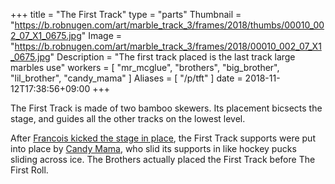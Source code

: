 +++
title = "The First Track"
type = "parts"
Thumbnail = "https://b.robnugen.com/art/marble_track_3/frames/2018/thumbs/00010_002_07_X1_0675.jpg"
Image = "https://b.robnugen.com/art/marble_track_3/frames/2018/00010_002_07_X1_0675.jpg"
Description = "The first track placed is the last track large marbles use"
workers = [
    "mr_mcglue",
	"brothers",
	"big_brother",
	"lil_brother",
	"candy_mama"
]
Aliases = [
  "/p/tft"
]
date = 2018-11-12T17:38:56+09:00
+++

The First Track is made of two bamboo skewers.  Its placement bicsects the stage, and guides all the other tracks on the lowest level.

After [Francois kicked the stage in place](/episode/2017/september/francois-kicked-the-stage-into-place/), the First Track supports were put into place by [Candy Mama](/workers/candy_mama/), who slid its supports in like hockey pucks sliding across ice.  The Brothers actually placed the First Track before The First Roll.
